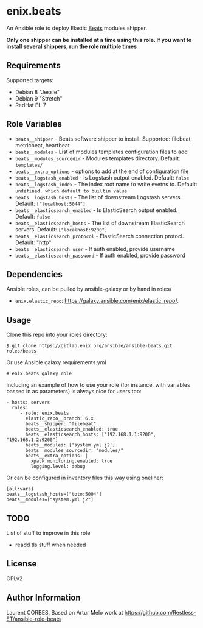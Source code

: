 enix.beats
=========

An Ansible role to deploy Elastic [Beats](https://www.elastic.co/products/beats) modules shipper.

**Only one shipper can be installed at a time using this role. If you want to install several shippers, run the role multiple times**

Requirements
------------

Supported targets:

- Debian 8 "Jessie"
- Debian 9 "Stretch"
- RedHat EL 7


Role Variables
--------------

- `beats__shipper` - Beats software shipper to install. Supported: filebeat, metricbeat, heartbeat
- `beats__modules` - List of modules templates configuration files to add
- `beats__modules_sourcedir` - Modules templates directory. Default: `templates/`
- `beats__extra_options` - options to add at the end of configuration file
- `beats__logstash_enabled` - Is Logstash output enabled. Default: `false`
- `beats__logstash_index` - The index root name to write evetns to. Default: `undefined. which default to builtin value`
- `beats__logstash_hosts` - The list of downstream Logstash servers. Default: `["localhost:5044"]`
- `beats__elasticsearch_enabled` - Is ElasticSearch output enabled. Default: `false`
- `beats__elasticsearch_hosts` - The list of downstream ElasticSearch servers. Default: `["localhost:9200"]`
- `beats__elasticsearch_protocol` - ElasticSearch connection protocl. Default: "http"
- `beats__elasticsearch_user` - If auth enabled, provide username
- `beats__elasticsearch_password` - If auth enabled, provide password

Dependencies
------------

Ansible roles, can be pulled by ansible-galaxy or by hand in roles/

- `enix.elastic_repo`: https://galaxy.ansible.com/enix/elastic_repo/.


Usage
-----

Clone this repo into your roles directory:

    $ git clone https://gitlab.enix.org/ansible/ansible-beats.git roles/beats

Or use Ansible galaxy requirements.yml

    # enix.beats galaxy role

Including an example of how to use your role (for instance, with variables passed in as parameters) is always nice for users too:

    - hosts: servers
      roles:
         - role: enix.beats
           elastic_repo__branch: 6.x
           beats__shipper: "filebeat"
           beats__elasticsearch_enabled: true
           beats__elasticsearch_hosts: ["192.168.1.1:9200", "192.168.1.2:9200"]
           beats__modules: ['system.yml.j2']
           beats__modules_sourcedir: "modules/"
           beats__extra_options: |
             xpack.monitoring.enabled: true
             logging.level: debug

Or can be configured in inventory files this way using oneliner:
```
[all:vars]
beats__logstash_hosts=["toto:5004"]
beats__modules=["system.yml.j2"]
```

TODO
-----

List of stuff to improve in this role
- readd tls stuff when needed

License
-------

GPLv2

Author Information
------------------

Laurent CORBES, Based on Artur Melo work at https://github.com/Restless-ET/ansible-role-beats

